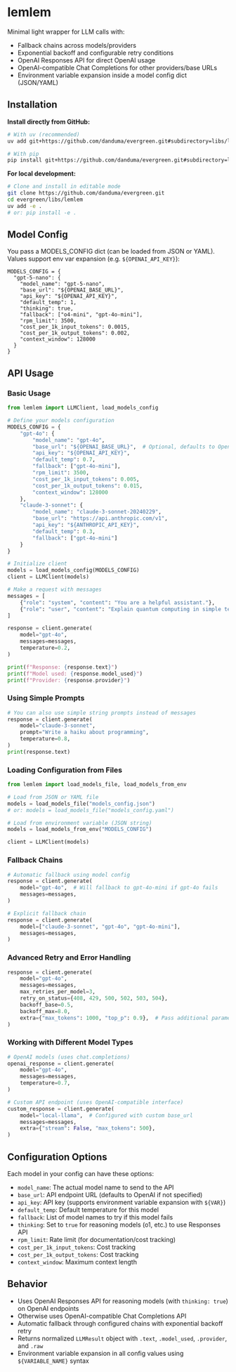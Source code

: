 lemlem
======

Minimal light wrapper for LLM calls with:
- Fallback chains across models/providers
- Exponential backoff and configurable retry conditions
- OpenAI Responses API for direct OpenAI usage
- OpenAI-compatible Chat Completions for other providers/base URLs
- Environment variable expansion inside a model config dict (JSON/YAML)

Installation
------------

**Install directly from GitHub:**

```bash
# With uv (recommended)
uv add git+https://github.com/danduma/evergreen.git#subdirectory=libs/lemlem

# With pip
pip install git+https://github.com/danduma/evergreen.git#subdirectory=libs/lemlem
```

**For local development:**

```bash
# Clone and install in editable mode
git clone https://github.com/danduma/evergreen.git
cd evergreen/libs/lemlem
uv add -e .
# or: pip install -e .
```

Model Config
------------

You pass a MODELS_CONFIG dict (can be loaded from JSON or YAML). Values support env var expansion (e.g. `${OPENAI_API_KEY}`):

```
MODELS_CONFIG = {
  "gpt-5-nano": {
    "model_name": "gpt-5-nano",
    "base_url": "${OPENAI_BASE_URL}",
    "api_key": "${OPENAI_API_KEY}",
    "default_temp": 1,
    "thinking": true,
    "fallback": ["o4-mini", "gpt-4o-mini"],
    "rpm_limit": 3500,
    "cost_per_1k_input_tokens": 0.0015,
    "cost_per_1k_output_tokens": 0.002,
    "context_window": 128000
  }
}
```

API Usage
---------

### Basic Usage

```python
from lemlem import LLMClient, load_models_config

# Define your models configuration
MODELS_CONFIG = {
    "gpt-4o": {
        "model_name": "gpt-4o",
        "base_url": "${OPENAI_BASE_URL}",  # Optional, defaults to OpenAI
        "api_key": "${OPENAI_API_KEY}",
        "default_temp": 0.7,
        "fallback": ["gpt-4o-mini"],
        "rpm_limit": 3500,
        "cost_per_1k_input_tokens": 0.005,
        "cost_per_1k_output_tokens": 0.015,
        "context_window": 128000
    },
    "claude-3-sonnet": {
        "model_name": "claude-3-sonnet-20240229",
        "base_url": "https://api.anthropic.com/v1",
        "api_key": "${ANTHROPIC_API_KEY}",
        "default_temp": 0.3,
        "fallback": ["gpt-4o-mini"]
    }
}

# Initialize client
models = load_models_config(MODELS_CONFIG)
client = LLMClient(models)

# Make a request with messages
messages = [
    {"role": "system", "content": "You are a helpful assistant."},
    {"role": "user", "content": "Explain quantum computing in simple terms."},
]

response = client.generate(
    model="gpt-4o",
    messages=messages,
    temperature=0.2,
)

print(f"Response: {response.text}")
print(f"Model used: {response.model_used}")
print(f"Provider: {response.provider}")
```

### Using Simple Prompts

```python
# You can also use simple string prompts instead of messages
response = client.generate(
    model="claude-3-sonnet",
    prompt="Write a haiku about programming",
    temperature=0.8,
)
print(response.text)
```

### Loading Configuration from Files

```python
from lemlem import load_models_file, load_models_from_env

# Load from JSON or YAML file
models = load_models_file("models_config.json")
# or: models = load_models_file("models_config.yaml")

# Load from environment variable (JSON string)
models = load_models_from_env("MODELS_CONFIG")

client = LLMClient(models)
```

### Fallback Chains

```python
# Automatic fallback using model config
response = client.generate(
    model="gpt-4o",  # Will fallback to gpt-4o-mini if gpt-4o fails
    messages=messages,
)

# Explicit fallback chain
response = client.generate(
    model=["claude-3-sonnet", "gpt-4o", "gpt-4o-mini"],
    messages=messages,
)
```

### Advanced Retry and Error Handling

```python
response = client.generate(
    model="gpt-4o",
    messages=messages,
    max_retries_per_model=3,
    retry_on_status={408, 429, 500, 502, 503, 504},
    backoff_base=0.5,
    backoff_max=8.0,
    extra={"max_tokens": 1000, "top_p": 0.9},  # Pass additional parameters
)
```

### Working with Different Model Types

```python
# OpenAI models (uses chat.completions)
openai_response = client.generate(
    model="gpt-4o",
    messages=messages,
    temperature=0.7,
)

# Custom API endpoint (uses OpenAI-compatible interface)
custom_response = client.generate(
    model="local-llama",  # Configured with custom base_url
    messages=messages,
    extra={"stream": False, "max_tokens": 500},
)
```

## Configuration Options

Each model in your config can have these options:

- `model_name`: The actual model name to send to the API
- `base_url`: API endpoint URL (defaults to OpenAI if not specified)
- `api_key`: API key (supports environment variable expansion with `${VAR}`)
- `default_temp`: Default temperature for this model
- `fallback`: List of model names to try if this model fails
- `thinking`: Set to `true` for reasoning models (o1, etc.) to use Responses API
- `rpm_limit`: Rate limit (for documentation/cost tracking)
- `cost_per_1k_input_tokens`: Cost tracking
- `cost_per_1k_output_tokens`: Cost tracking  
- `context_window`: Maximum context length

## Behavior

- Uses OpenAI Responses API for reasoning models (with `thinking: true`) on OpenAI endpoints
- Otherwise uses OpenAI-compatible Chat Completions API
- Automatic fallback through configured chains with exponential backoff retry
- Returns normalized `LLMResult` object with `.text`, `.model_used`, `.provider`, and `.raw`
- Environment variable expansion in all config values using `${VARIABLE_NAME}` syntax

